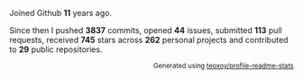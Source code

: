 Joined Github **11** years ago.

Since then I pushed **3837** commits, opened **44** issues, submitted **113** pull requests, received **745** stars across **262** personal projects and contributed to **29** public repositories.

<p align="right"><sub>Generated using <a href="https://github.com/marketplace/actions/profile-readme-stats">teoxoy/profile-readme-stats</a></sub></p>
